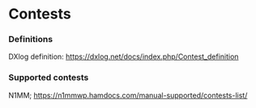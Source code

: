 # Contests

### Definitions

DXlog definition: https://dxlog.net/docs/index.php/Contest_definition


### Supported contests

N1MM;  https://n1mmwp.hamdocs.com/manual-supported/contests-list/

